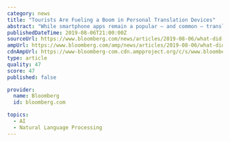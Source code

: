 ```yaml
---
category: news
title: "Tourists Are Fueling a Boom in Personal Translation Devices"
abstract: "While smartphone apps remain a popular — and common — translation tool, Pocketalk has carved out its own niche. Dedicated for just one purpose, the gadget has a sensitive microphone, and accesses machine translation and voice-recognition software from ..."
publishedDateTime: 2019-08-06T21:00:00Z
sourceUrl: https://www.bloomberg.com/news/articles/2019-08-06/what-did-you-say-tourists-fuel-pocket-translator-boom-in-japan
ampUrl: https://www.bloomberg.com/amp/news/articles/2019-08-06/what-did-you-say-tourists-fuel-pocket-translator-boom-in-japan
cdnAmpUrl: https://www-bloomberg-com.cdn.ampproject.org/c/s/www.bloomberg.com/amp/news/articles/2019-08-06/what-did-you-say-tourists-fuel-pocket-translator-boom-in-japan
type: article
quality: 47
score: 47
published: false

provider:
  name: Bloomberg
  id: bloomberg.com

topics:
  - AI
  - Natural Language Processing
---
```

